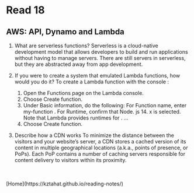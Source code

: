 # Read 18

## AWS: API, Dynamo and Lambda

1. What are serverless functions?
   Serverless is a cloud-native development model that allows developers to build and run applications without having to manage servers. There are still servers in serverless, but they are abstracted away from app development.

2. If you were to create a system that emulated Lambda functions, how would you do it?
   To create a Lambda function with the console :

   1. Open the Functions page on the Lambda console.
   2. Choose Create function.
   3. Under Basic information, do the following: For Function name, enter my-function . For Runtime, confirm that Node. js 14. x is selected. Note that Lambda provides runtimes for . ...
   4. Choose Create function.

3. Describe how a CDN works
   To minimize the distance between the visitors and your website’s server, a CDN stores a cached version of its content in multiple geographical locations (a.k.a., points of presence, or PoPs). Each PoP contains a number of caching servers responsible for content delivery to visitors within its proximity.

<br />
<br />
[Home](https://kztahat.github.io/reading-notes/)
